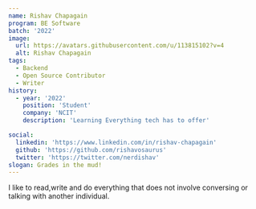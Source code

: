 ```yaml
---
name: Rishav Chapagain
program: BE Software
batch: '2022'
image:
  url: https://avatars.githubusercontent.com/u/113815102?v=4
  alt: Rishav Chapagain
tags:
  - Backend
  - Open Source Contributor
  - Writer
history: 
  - year: '2022'
    position: 'Student'
    company: 'NCIT'
    description: 'Learning Everything tech has to offer'

social:
  linkedin: 'https://www.linkedin.com/in/rishav-chapagain'
  github: 'https://github.com/rishavosaurus'
  twitter: 'https://twitter.com/nerdishav'
slogan: Grades in the mud!
---
```


I like to read,write and do everything that does not involve conversing or talking with another individual.